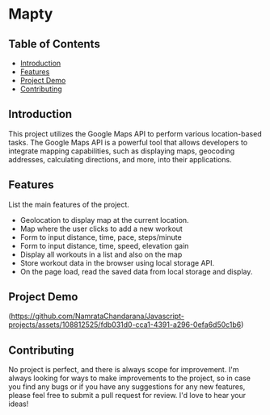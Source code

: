 # Mapty
## Table of Contents
- [Introduction](#introduction)
- [Features](#features)
- [Project Demo](#projectDemo)
- [Contributing](#contributing)

## Introduction

This project utilizes the Google Maps API to perform various location-based tasks. The Google Maps API is a powerful tool that allows developers to integrate mapping capabilities, such as displaying maps, geocoding addresses, calculating directions, and more, into their applications.

## Features

List the main features of the project.

- Geolocation to display map at the current location.
- Map where the user clicks to add a new workout
- Form to input distance, time, pace, steps/minute
- Form to input distance, time, speed, elevation gain
- Display all workouts in a list and also on the map
- Store workout data in the browser using local storage API.
- On the page load, read the saved data from local storage and display.

## Project Demo

(https://github.com/NamrataChandarana/Javascript-projects/assets/108812525/fdb031d0-cca1-4391-a296-0efa6d50c1b6)

## Contributing

No project is perfect, and there is always scope for improvement. I'm always looking for ways to make improvements to the project, so in case you find any bugs or if you have any suggestions for any new features, please feel free to submit a pull request for review. I'd love to hear your ideas!
